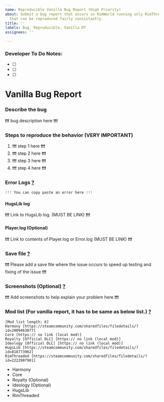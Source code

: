 ```yaml
---
name: Reproducible Vanilla Bug Report (High Priority)
about: Submit a bug report that occurs in RimWorld running only RimThreaded and DLCs
  that can be reproduced fairly consistantly.
title: ''
labels: Bug, Reproducible, Vanilla RT
assignees: ''

---
```

<!-- ##################################################################

## **IMPORTANT:**  
**Please first search existing bugs to ensure you are not creating a duplicate bug report!**   
**Make sure you have the latest version of Rimworld!**  

################################################################## -->

<!-- Igonre this if you are not a developer! -->
### Developer To Do Notes:
- [ ]
- [ ]
- [ ]
<!-- Igonre this if you are not a developer! -->

# **Vanilla Bug Report**

### **Describe the bug**
❗❗❗ bug description here ❗❗❗

### **Steps to reproduce the behavior (VERY IMPORTANT)**
1. ❗❗❗ step 1 here ❗❗❗
2. ❗❗❗ step 2 here ❗❗❗
3. ❗❗❗ step 3 here ❗❗❗
4. ❗❗❗ step 4 here ❗❗❗

### **Error Logs** [?](https://github.com/cseelhoff/RimThreaded/wiki/Q&A#what-logs-should-my-bug-report-include)
```cs
!!! You can copy paste an error here !!!
```

#### **HugsLib log**
❗❗❗ Link to HugsLib log. (MUST BE LINK) ❗❗❗

#### **Player.log (Optional)**
❗❗❗ Link to contents of Player.log or Error.log (MUST BE LINK) ❗❗❗  

### **Save file** [?](https://github.com/cseelhoff/RimThreaded/wiki/Q&A#how-do-i-attach-the-save-file-to-the-report)
❗❗❗ Please add a save file where the issue occurs to speed up testing and fixing of the issue ❗❗❗

### **Screenshots (Optional)** [?](https://github.com/cseelhoff/RimThreaded/wiki/Q%26A#how-do-i-attach-a-screenshot-to-the-report)
❗❗❗ Add screenshots to help explain your problem here ❗❗❗

### **Mod list (For vanilla report, it has to be same as below list.)** [?](https://github.com/cseelhoff/RimThreaded/wiki/Q%26A#what-mod-organizer-should-i-use)
```
[Mod list length: 6]
Harmony [https://steamcommunity.com/sharedfiles/filedetails/?id=2009463077]
Core [https:// no link (local mod)]
Royalty [Official DLC] [https:// no link (local mod)]
Ideology [Official DLC] [https:// no link (local mod)]
HugsLib [https://steamcommunity.com/sharedfiles/filedetails/?id=818773962]
RimThreaded [https://steamcommunity.com/sharedfiles/filedetails/?id=2222907981]
```
* Harmony
* Core
* Royalty (Optional)
* Ideology (Optional)
* HugsLib
* RimThreaded
